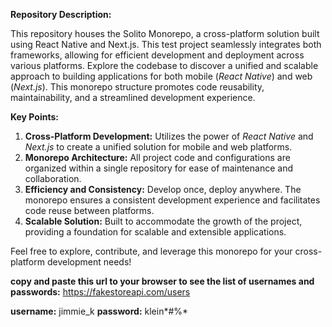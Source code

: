 **Repository Description:**

This repository houses the Solito Monorepo, a cross-platform solution built using React Native and Next.js. This test project seamlessly integrates both frameworks, allowing for efficient development and deployment across various platforms. Explore the codebase to discover a unified and scalable approach to building applications for both mobile (_React Native_) and web (_Next.js_). This monorepo structure promotes code reusability, maintainability, and a streamlined development experience.

**Key Points:**

1. **Cross-Platform Development:** Utilizes the power of _React Native_ and _Next.js_ to create a unified solution for mobile and web platforms.
2. **Monorepo Architecture:** All project code and configurations are organized within a single repository for ease of maintenance and collaboration.
3. **Efficiency and Consistency:** Develop once, deploy anywhere. The monorepo ensures a consistent development experience and facilitates code reuse between platforms.
4. **Scalable Solution:** Built to accommodate the growth of the project, providing a foundation for scalable and extensible applications.

Feel free to explore, contribute, and leverage this monorepo for your cross-platform development needs!

**copy and paste this url to your browser to see the list of usernames and passwords:**
https://fakestoreapi.com/users

**username:** jimmie_k
**password:** klein*#%*
